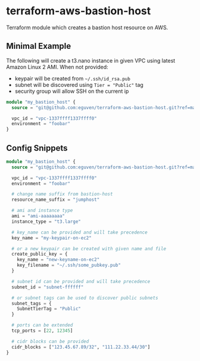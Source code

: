 # terraform-aws-bastion-host

Terraform module which creates a bastion host resource on AWS.

## Minimal Example

The following will create a t3.nano instance in given VPC using latest Amazon Linux 2 AMI. When not provided:

* keypair will be created from `~/.ssh/id_rsa.pub`
* subnet will be discovered using `Tier = "Public"` tag
* security group will allow SSH on the current ip

```terraform
module "my_bastion_host" {
  source = "git@github.com:eguven/terraform-aws-bastion-host.git?ref=master"

  vpc_id = "vpc-1337ffff1337ffff0"
  environment = "foobar"
}
```

## Config Snippets

```terraform
module "my_bastion_host" {
  source = "git@github.com:eguven/terraform-aws-bastion-host.git?ref=master"

  vpc_id = "vpc-1337ffff1337ffff0"
  environment = "foobar"

  # change name suffix from bastion-host
  resource_name_suffix = "jumphost"

  # ami and instance type
  ami = "ami-aaaaaaaa"
  instance_type = "t3.large"

  # key_name can be provided and will take precedence
  key_name = "my-keypair-on-ec2"

  # or a new keypair can be created with given name and file
  create_public_key = {
    key_name = "new-keyname-on-ec2"
    key_filename = "~/.ssh/some_pubkey.pub"
  }

  # subnet id can be provided and will take precedence
  subnet_id = "subnet-ffffff"

  # or subnet tags can be used to discover public subnets
  subnet_tags = {
    SubnetTierTag = "Public"
  }

  # ports can be extended
  tcp_ports = [22, 12345]

  # cidr blocks can be provided
  cidr_blocks = ["123.45.67.89/32", "111.22.33.44/30"]
}
```
